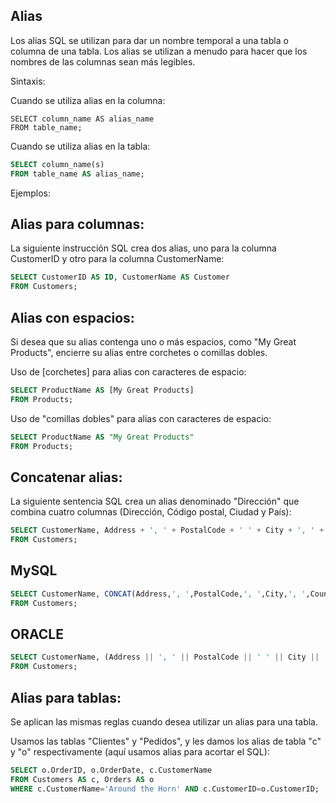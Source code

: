 ## Alias
Los alias SQL se utilizan para dar un nombre temporal a una tabla o columna de una tabla.
Los alias se utilizan a menudo para hacer que los nombres de las columnas sean más legibles.

Sintaxis:

Cuando se utiliza alias en la columna:

```shh
SELECT column_name AS alias_name
FROM table_name;
```

Cuando se utiliza alias en la tabla:

```sql
SELECT column_name(s)
FROM table_name AS alias_name;
```

Ejemplos:

## Alias para columnas:

La siguiente instrucción SQL crea dos alias, uno para la columna CustomerID y otro para la columna CustomerName:

```sql
SELECT CustomerID AS ID, CustomerName AS Customer
FROM Customers;
```

## Alias con espacios:

Si desea que su alias contenga uno o más espacios, como "My Great Products", encierre su alias entre corchetes o comillas dobles.
    
Uso de [corchetes] para alias con caracteres de espacio:

```sql
SELECT ProductName AS [My Great Products]
FROM Products;
```

Uso de "comillas dobles" para alias con caracteres de espacio:

```sql
SELECT ProductName AS "My Great Products"
FROM Products;
```

## Concatenar alias:

La siguiente sentencia SQL crea un alias denominado "Dirección" que combina cuatro columnas (Dirección, Código postal, Ciudad y País):

```sql
SELECT CustomerName, Address + ', ' + PostalCode + ' ' + City + ', ' + Country AS Address
FROM Customers;
```

## MySQL

```sql
SELECT CustomerName, CONCAT(Address,', ',PostalCode,', ',City,', ',Country) AS Address
FROM Customers;
```

## ORACLE

```sql
SELECT CustomerName, (Address || ', ' || PostalCode || ' ' || City || ', ' || Country) AS Address
FROM Customers;
```

## Alias para tablas:
  
Se aplican las mismas reglas cuando desea utilizar un alias para una tabla.

Usamos las tablas "Clientes" y "Pedidos", y les damos los alias de tabla "c" y "o" respectivamente (aquí usamos alias para acortar el SQL):

```sql
SELECT o.OrderID, o.OrderDate, c.CustomerName
FROM Customers AS c, Orders AS o
WHERE c.CustomerName='Around the Horn' AND c.CustomerID=o.CustomerID;
```